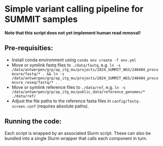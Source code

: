 # Simple variant calling pipeline for SUMMIT samples

**Note that this script does not yet implement human read removal!**

## Pre-requisities:

- Install conda environment using `conda env create -f env.yml`
- Move or symlink fastq files to `./data/fastq`, e.g. `ln -s /data/antwerpen/grp/ap_itg_mu/projects/2024_SUMMIT_WGS/240404_procomcure/fastq/* . && ln -s /data/antwerpen/grp/ap_itg_mu/projects/2024_SUMMIT_WGS/240404_procomcure_reseq/fastq/* .`
- Move or symlink reference files to `./data/ref`, e.g. `ln -s /data/antwerpen/grp/ap_itg_mu/public_data/reference_genomes/* ./data/ref/`
- Adjust the file paths to the reference fasta files in `config/fastq-screen.conf` (requires absolute paths).

## Running the code:

Each script is wrapped by an associated Slurm script. These can also be bundled into a single Slurm wrapper that calls each component in turn.
